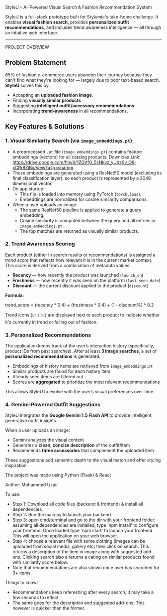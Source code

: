 StyleU – AI-Powered Visual Search & Fashion Recommendation System

StyleU is a full-stack prototype built for Stylumia's take-home challenge. It enables **visual fashion search**, provides **personalized outfit recommendations**, and includes trend awareness intelligence — all through an intuitive web interface.

---

PROJECT OVERVIEW

## Problem Statement

65% of fashion e-commerce users abandon their journey because they can't find what they're looking for — largely due to poor text-based search. **StyleU** solves this by:

- Accepting an **uploaded fashion image**.
- Finding **visually similar products**.
- Suggesting **intelligent outfit/accessory recommendations**.
- Incorporating **trend-awareness** in all recommendations.


## Key Features & Solutions

### 1. Visual Similarity Search (via `image_embeddings.pt`)
- A preprocessed `.pt` file (`image_embeddings.pt`) contains feature embeddings (vectors) for all catalog products. Download Link: https://drive.google.com/file/d/1ZQVfG_5sNkvz_yUdz9v_O8-xCRr8ZjBx/view?usp=sharing
- These embeddings are generated using a ResNet50 model (excluding its final classification layer), so each product is represented by a 2048-dimensional vector.
- On app startup:
  - This file is loaded into memory using PyTorch (`torch.load`).
  - Embeddings are normalized for cosine similarity comparisons.
- When a user uploads an image:
  - The same ResNet50 pipeline is applied to generate a query embedding.
  - Cosine similarity is computed between the query and all entries in `image_embeddings.pt`.
  - The top matches are returned as visually similar products.

### 2. Trend Awareness Scoring
Each product (either in search results or recommendations) is assigned a *trend score* that reflects how relevant it is in the current market context. This score is derived from a combination of metadata values:

- **Recency** — how recently the product was launched (`launch_on`)
- **Freshness** — how recently it was seen on the platform (`last_seen_date`)
- **Discount** — the current discount applied to the product (`discount`)

**Formula:**

trend_score = (recency * 0.4) + (freshness * 0.4) + (1 - discount%) * 0.2

Trend icons (📈 / 📉) are displayed next to each product to indicate whether it's currently in trend or falling out of fashion.


### 3. Personalized Recommendations
The application keeps track of the user’s interaction history (specifically, product IDs from past searches). After at least **3 image searches**, a set of **personalized recommendations** is generated.

- Embeddings of history items are retrieved from `image_embeddings.pt`
- Similar products are found for each history item
- Already seen items are filtered out
- Scores are **aggregated** to prioritize the most relevant recommendations

This allows StyleU to evolve with the user’s visual preferences over time.


### 4. Gemini-Powered Outfit Suggestions
StyleU integrates the **Google Gemini 1.5 Flash API** to provide intelligent, generative outfit insights.

When a user uploads an image:
- Gemini analyzes the visual content
- Generates a **clean, concise description** of the outfit/item
- Recommends **three accessories** that complement the uploaded item

These suggestions add semantic depth to the visual match and offer styling inspiration.

The project was made using Python (Flask) & React

Author: Mohammed Uzair

To use: 
- Step 1: Download all code files (backend & frontend) & install all dependencies.
- Step 2: Run the main.py to launch your backend.
- Step 3: open cmd/terminal and go to the dir with your frontend folder; assuming all dependencies are installed, type 'npm install' to configure your frontend. Once loaded type 'npm start' to launch your frontend. This will open the application on your web browser.
- Step 4: choose a relevant file with some clothing (images can be uploaded from social media, gallery etc) then click on search. This returns a description of the item in image along with suggested add-ons. Clicking search also a returns a catlog on similar products found with similarity score below.
- Note that recommendations are also shown once user has searched for 3+ items.

Things to know:
- Recommendations keep refereshing after every search, it may take a few seconds to reflect
- The same goes for the description and suggested add-ons, This however is quicker than the former.

